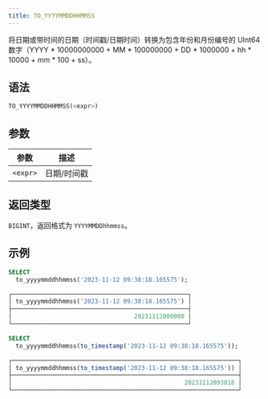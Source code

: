 ```yaml
---
title: TO_YYYYMMDDHHMMSS
---
```


将日期或带时间的日期（时间戳/日期时间）转换为包含年份和月份编号的 UInt64 数字（YYYY * 10000000000 + MM * 100000000 + DD * 1000000 + hh * 10000 + mm * 100 + ss）。

## 语法

```sql
TO_YYYYMMDDHHMMSS(<expr>)
```

## 参数

| 参数      | 描述           |
|-----------|----------------|
| `<expr>`  | 日期/时间戳    |

## 返回类型

`BIGINT`，返回格式为 `YYYYMMDDhhmmss`。

## 示例

```sql
SELECT
  to_yyyymmddhhmmss('2023-11-12 09:38:18.165575');

┌─────────────────────────────────────────────────┐
│ to_yyyymmddhhmmss('2023-11-12 09:38:18.165575') │
├─────────────────────────────────────────────────┤
│                                  20231112000000 │
└─────────────────────────────────────────────────┘

SELECT
  to_yyyymmddhhmmss(to_timestamp('2023-11-12 09:38:18.165575'));

┌───────────────────────────────────────────────────────────────┐
│ to_yyyymmddhhmmss(to_timestamp('2023-11-12 09:38:18.165575')) │
├───────────────────────────────────────────────────────────────┤
│                                                20231112093818 │
└───────────────────────────────────────────────────────────────┘
```